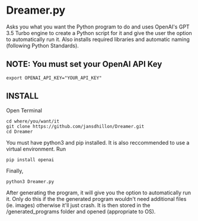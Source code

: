 # Dreamer.py

Asks you what you want the Python program to do and uses OpenAI's GPT 3.5 Turbo engine to create a Python script for it and give the user the option to automatically run it. Also installs required libraries and automatic naming (following Python Standards). 

## NOTE: You must set your OpenAI API Key

    export OPENAI_API_KEY="YOUR_API_KEY"


## INSTALL

Open Terminal

    cd where/you/want/it
    git clone https://github.com/jansdhillon/Dreamer.git
    cd Dreamer

You must have python3 and pip installed. It is also reccommended to use a virtual environment. Run

    pip install openai

Finally, 

    python3 Dreamer.py


After generating the program, it will give you the option to automatically run it. Only do this if the the generated program wouldn't need additional files (ie. images) otherwise it'll just crash. It is then stored in the /generated_programs folder and opened (appropriate to OS). 
